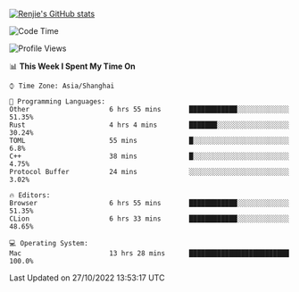 [![Renjie's GitHub stats](https://github-readme-stats.vercel.app/api?username=liurenjie1024&show_icons=true&theme=chartreuse-dark)](https://github.com/anuraghazra/github-readme-stats)

<!--START_SECTION:waka-->
![Code Time](http://img.shields.io/badge/Code%20Time-268%20hrs%202%20mins-blue)

![Profile Views](http://img.shields.io/badge/Profile%20Views-10-blue)

📊 **This Week I Spent My Time On** 

```text
⌚︎ Time Zone: Asia/Shanghai

💬 Programming Languages: 
Other                    6 hrs 55 mins       ████████████░░░░░░░░░░░░░   51.35% 
Rust                     4 hrs 4 mins        ███████░░░░░░░░░░░░░░░░░░   30.24% 
TOML                     55 mins             █░░░░░░░░░░░░░░░░░░░░░░░░   6.8% 
C++                      38 mins             █░░░░░░░░░░░░░░░░░░░░░░░░   4.75% 
Protocol Buffer          24 mins             ░░░░░░░░░░░░░░░░░░░░░░░░░   3.02%

🔥 Editors: 
Browser                  6 hrs 55 mins       ████████████░░░░░░░░░░░░░   51.35% 
CLion                    6 hrs 33 mins       ████████████░░░░░░░░░░░░░   48.65%

💻 Operating System: 
Mac                      13 hrs 28 mins      █████████████████████████   100.0%

```


 Last Updated on 27/10/2022 13:53:17 UTC
<!--END_SECTION:waka-->

